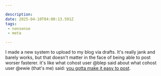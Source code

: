 ```yaml
---

description:
date: 2025-04-10T04:00:13.591Z
tags: 
 - nonsense
 - meta

---
```

I made a new system to upload to my blog via drafts. It's really jank and barely works, but that doesn't matter in the face of being able to post worser fasterer. it's like what cohost user @blep said about what cohost user @ewie (that's me) said: [you gotta make it easy to post](https://cloudwithlightning.net/posts/2024/7932696-aw-heck.md).